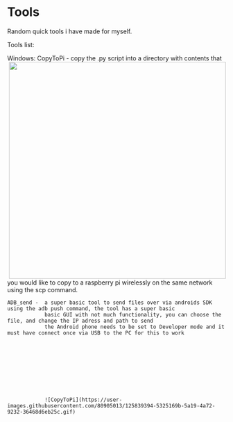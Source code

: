 
# Tools

Random quick tools i have made for myself.

Tools list:

Windows:
                <img src="https://user-images.githubusercontent.com/80905013/125839394-5325169b-5a19-4a72-9232-36468d6eb25c.gif" align="right" width="500">
    CopyToPi -  copy the .py script into a directory with contents that you would like to
                copy to a raspberry pi wirelessly on the same network using the scp command.
                 

    ADB_send -  a super basic tool to send files over via androids SDK using the adb push command, the tool has a super basic
                basic GUI with not much functionality, you can choose the file, and change the IP adress and path to send
                the Android phone needs to be set to Developer mode and it must have connect once via USB to the PC for this to work
                
                
                
                
                
                
                
                
                
                
                ![CopyToPi](https://user-images.githubusercontent.com/80905013/125839394-5325169b-5a19-4a72-9232-36468d6eb25c.gif) 


                
